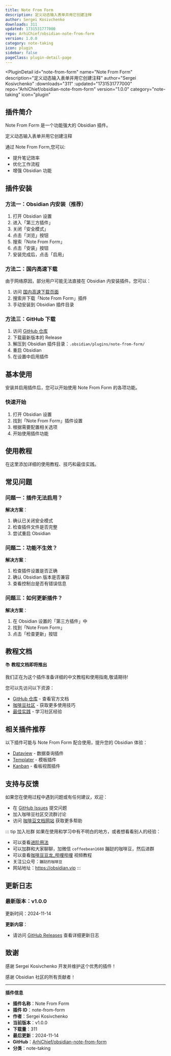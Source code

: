 ```yaml
---
title: Note From Form
description: 定义动态输入表单并用它创建注释
author: Sergei Kosivchenko
downloads: 311
updated: 1731531777000
repo: ArhiChief/obsidian-note-from-form
version: 1.0.0
category: note-taking
icon: plugin
sidebar: false
pageClass: plugin-detail-page
---
```


<PluginDetail
  id="note-from-form"
  name="Note From Form"
  description="定义动态输入表单并用它创建注释"
  author="Sergei Kosivchenko"
  :downloads="311"
  :updated="1731531777000"
  repo="ArhiChief/obsidian-note-from-form"
  version="1.0.0"
  category="note-taking"
  icon="plugin"
>

<!-- AUTO_GENERATED_START -->
## 插件简介

Note From Form 是一个功能强大的 Obsidian 插件。

定义动态输入表单并用它创建注释

通过 Note From Form,您可以:

- 提升笔记效率
- 优化工作流程
- 增强 Obsidian 功能

<!-- AUTO_GENERATED_END -->

<!-- AUTO_GENERATED_START -->
## 插件安装

### 方法一：Obsidian 内安装（推荐）

1. 打开 Obsidian 设置
2. 进入「第三方插件」
3. 关闭「安全模式」
4. 点击「浏览」按钮
5. 搜索「Note From Form」
6. 点击「安装」按钮
7. 安装完成后，点击「启用」

### 方法二：国内高速下载

由于网络原因，部分用户可能无法直接在 Obsidian 内安装插件。您可以：

1. 访问 [国内高速下载页面](/zh/documentation/obsidian-plugins-download.html)
2. 搜索并下载「Note From Form」插件
3. 手动安装到 Obsidian 插件目录

### 方法三：GitHub 下载

1. 访问 [GitHub 仓库](https://github.com/ArhiChief/obsidian-note-from-form)
2. 下载最新版本的 Release
3. 解压到 Obsidian 插件目录：`.obsidian/plugins/note-from-form/`
4. 重启 Obsidian
5. 在设置中启用插件

## 基本使用

安装并启用插件后，您可以开始使用 Note From Form 的各项功能。

### 快速开始

1. 打开 Obsidian 设置
2. 找到「Note From Form」插件设置
3. 根据需要配置相关选项
4. 开始使用插件功能

<!-- AUTO_GENERATED_END -->

<!-- CUSTOM_CONTENT_START:tutorial -->
## 使用教程

在这里添加详细的使用教程、技巧和最佳实践。

<!-- CUSTOM_CONTENT_END:tutorial -->

<!-- SHARED_CONTENT_START -->
## 常见问题

### 问题一：插件无法启用？

**解决方案**：
1. 确认已关闭安全模式
2. 检查插件文件是否完整
3. 尝试重启 Obsidian

### 问题二：功能不生效？

**解决方案**：
1. 检查插件设置是否正确
2. 确认 Obsidian 版本是否兼容
3. 查看控制台是否有错误信息

### 问题三：如何更新插件？

**解决方案**：
1. 在 Obsidian 设置的「第三方插件」中
2. 找到「Note From Form」
3. 点击「检查更新」按钮

## 教程文档

📚 **教程文档即将推出**

我们正在为这个插件准备详细的中文教程和使用指南,敬请期待!

您可以先访问以下资源：
- [GitHub 仓库](https://github.com/ArhiChief/obsidian-note-from-form) - 查看官方文档
- [咖啡豆社区](/zh/bases/) - 获取更多使用技巧
- [最佳实践](/zh/best-practices/) - 学习社区经验

## 相关插件推荐

以下插件可能与 Note From Form 配合使用，提升您的 Obsidian 体验：

- [Dataview](/zh/plugins/dataview.html) - 数据查询插件
- [Templater](/zh/plugins/templater-obsidian.html) - 模板插件
- [Kanban](/zh/plugins/obsidian-kanban.html) - 看板视图插件

## 支持与反馈

如果您在使用过程中遇到问题或有任何建议，欢迎：

- 在 [GitHub Issues](https://github.com/ArhiChief/obsidian-note-from-form/issues) 提交问题
- 加入咖啡豆社区交流群讨论
- 访问 [咖啡豆文档网站](https://obsidian.vip) 获取更多帮助

::: tip 加入社群
如果在使用和学习中有不明白的地方，或者想看看别人的经验：
- 可以查看[进阶用法](/zh/advanced)
- 可以加群和大家聊聊，加微信 `coffeebean1688` 蹦跶的咖啡豆，然后进群
- 可以查看[咖啡豆豆龙_哔哩哔哩](https://space.bilibili.com/618777356) 视频教程
- 关注公众号：`蹦跶的咖啡豆`
- 网站地址：https://obsidian.vip
:::
<!-- SHARED_CONTENT_END -->

<!-- AUTO_GENERATED_START -->
## 更新日志

### 最新版本：v1.0.0

更新时间：2024-11-14

**更新内容**：
- 请访问 [GitHub Releases](https://github.com/ArhiChief/obsidian-note-from-form/releases) 查看详细更新日志

## 致谢

感谢 Sergei Kosivchenko 开发并维护这个优秀的插件！

感谢 Obsidian 社区的所有贡献者！

---

**插件信息**
- **插件名称**：Note From Form
- **插件 ID**：note-from-form
- **作者**：Sergei Kosivchenko
- **当前版本**：v1.0.0
- **下载量**：311
- **最后更新**：2024-11-14
- **GitHub**：[ArhiChief/obsidian-note-from-form](https://github.com/ArhiChief/obsidian-note-from-form)
- **分类**：note-taking
<!-- AUTO_GENERATED_END -->

</PluginDetail>

